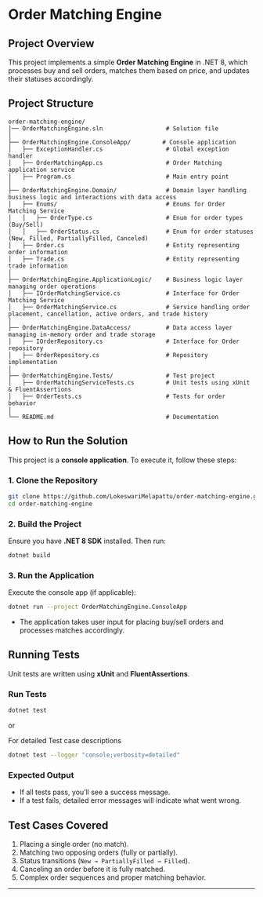 ﻿# Order Matching Engine

## Project Overview
This project implements a simple **Order Matching Engine** in .NET 8, which processes buy and sell orders, matches them based on price, and updates their statuses accordingly.

## Project Structure
```
order-matching-engine/
│── OrderMatchingEngine.sln                  # Solution file
│
├── OrderMatchingEngine.ConsoleApp/         # Console application
│   ├── ExceptionHandler.cs                  # Global exception handler
│   ├── OrderMatchingApp.cs                  # Order Matching application service
│   ├── Program.cs                           # Main entry point
│
├── OrderMatchingEngine.Domain/              # Domain layer handling business logic and interactions with data access
│   ├── Enums/                               # Enums for Order Matching Service
│   │   ├── OrderType.cs                     # Enum for order types (Buy/Sell)
│   │   ├── OrderStatus.cs                   # Enum for order statuses (New, Filled, PartiallyFilled, Canceled)
│   ├── Order.cs                             # Entity representing order information
│   ├── Trade.cs                             # Entity representing trade information
│
├── OrderMatchingEngine.ApplicationLogic/    # Business logic layer managing order operations
│   ├── IOrderMatchingService.cs             # Interface for Order Matching Service
│   ├── OrderMatchingService.cs              # Service handling order placement, cancellation, active orders, and trade history
│
├── OrderMatchingEngine.DataAccess/          # Data access layer managing in-memory order and trade storage
│   ├── IOrderRepository.cs                  # Interface for Order repository
│   ├── OrderRepository.cs                   # Repository implementation
│
├── OrderMatchingEngine.Tests/               # Test project
│   ├── OrderMatchingServiceTests.cs         # Unit tests using xUnit & FluentAssertions
│   ├── OrderTests.cs                        # Tests for order behavior
│
└── README.md                                # Documentation
```

## How to Run the Solution
This project is a **console application**. To execute it, follow these steps:

### 1. Clone the Repository
```sh
git clone https://github.com/LokeswariMelapattu/order-matching-engine.git
cd order-matching-engine
```

### 2. Build the Project
Ensure you have **.NET 8 SDK** installed. Then run:
```sh
dotnet build
```

### 3. Run the Application
Execute the console app (if applicable):
```sh
dotnet run --project OrderMatchingEngine.ConsoleApp
```
- The application takes user input for placing buy/sell orders and processes matches accordingly.

## Running Tests
Unit tests are written using **xUnit** and **FluentAssertions**.

### Run Tests
```sh
dotnet test
```
or 

For detailed Test case descriptions 
```sh
dotnet test --logger "console;verbosity=detailed"
```
### Expected Output
- If all tests pass, you’ll see a success message.
- If a test fails, detailed error messages will indicate what went wrong.

## Test Cases Covered
1. Placing a single order (no match).
2. Matching two opposing orders (fully or partially).
3. Status transitions (`New → PartiallyFilled → Filled`).
4. Canceling an order before it is fully matched.
5. Complex order sequences and proper matching behavior.

---
 


